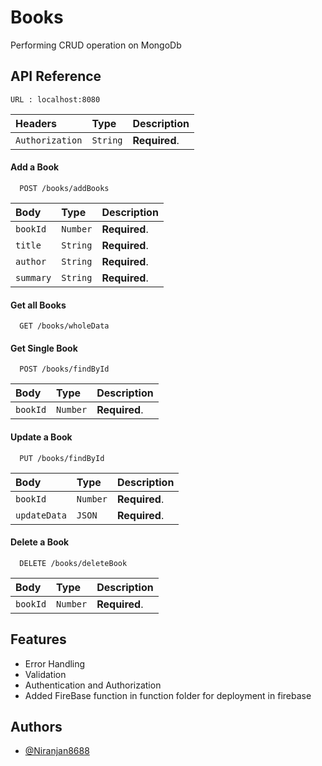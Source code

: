 
# Books

Performing CRUD operation on MongoDb


## API Reference
```
URL : localhost:8080
```
| Headers   | Type     | Description                       |
| :-------- | :------- | :-------------------------------- |
| `Authorization`      | `String` | **Required**.|



#### Add a Book

```http
  POST /books/addBooks
```


| Body      | Type     | Description                       |
| :-------- | :------- | :-------------------------------- |
| `bookId`      | `Number` | **Required**.|
| `title`      | `String` | **Required**.|
| `author`      | `String` | **Required**.|
| `summary`      | `String` | **Required**.|

#### Get all Books


```http
  GET /books/wholeData
```



#### Get Single Book

```http
  POST /books/findById
```

| Body      | Type     | Description                       |
| :-------- | :------- | :-------------------------------- |
| `bookId`      | `Number` | **Required**.|


#### Update a Book

```http
  PUT /books/findById
```


| Body      | Type     | Description                       |
| :-------- | :------- | :-------------------------------- |
| `bookId`      | `Number` | **Required**.|
| `updateData`      | `JSON` | **Required**.|



#### Delete a Book

```http
  DELETE /books/deleteBook
```


| Body      | Type     | Description                       |
| :-------- | :------- | :-------------------------------- |
| `bookId`      | `Number` | **Required**.|

## Features

- Error Handling
- Validation
- Authentication and Authorization
- Added FireBase function  in function folder for deployment in firebase



## Authors
- [@Niranjan8688](https://github.com/Niranjan8688)
